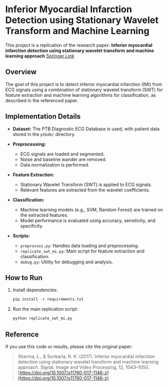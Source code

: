 # Inferior Myocardial Infarction Detection using Stationary Wavelet Transform and Machine Learning

This project is a replication of the research paper:
**Inferior myocardial infarction detection using stationary wavelet transform and machine learning approach**
[Springer Link](https://link.springer.com/article/10.1007/s11760-017-1146-z)

## Overview

The goal of this project is to detect inferior myocardial infarction (IMI) from ECG signals using a combination of stationary wavelet transform (SWT) for feature extraction and machine learning algorithms for classification, as described in the referenced paper.

## Implementation Details

- **Dataset:**
  The PTB Diagnostic ECG Database is used, with patient data stored in the `ptbdb/` directory.

- **Preprocessing:**
  - ECG signals are loaded and segmented.
  - Noise and baseline wander are removed.
  - Data normalization is performed.

- **Feature Extraction:**
  - Stationary Wavelet Transform (SWT) is applied to ECG signals.
  - Relevant features are extracted from the wavelet coefficients.

- **Classification:**
  - Machine learning models (e.g., SVM, Random Forest) are trained on the extracted features.
  - Model performance is evaluated using accuracy, sensitivity, and specificity.

- **Scripts:**
  - `preprocess.py`: Handles data loading and preprocessing.
  - `replicate_swt_mi.py`: Main script for feature extraction and classification.
  - `debug.py`: Utility for debugging and analysis.

## How to Run

1. Install dependencies:

   ```python
   pip install -r requirements.txt
   ```

2. Run the main replication script:

   ```python
   python replicate_swt_mi.py
   ```

## Reference

If you use this code or results, please cite the original paper:
> Sharma, L., & Sunkaria, R. K. (2017). Inferior myocardial infarction detection using stationary wavelet transform and machine learning approach. Signal, Image and Video Processing, 12, 1043–1050. [https://doi.org/10.1007/s11760-017-1146-z](https://doi.org/10.1007/s11760-017-1146-z)

